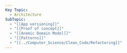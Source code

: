 ```yaml
---
Key Topic:
  - Architecture
SubTopic:
  - "[[App versioning]]"
  - "[[Proof of concept]]"
  - "[[Anemic Domain Model]]"
  - "[[Patterns]]"
  - "[[../Computer_Science/Clean_Code/Refactoring]]"
---
```

